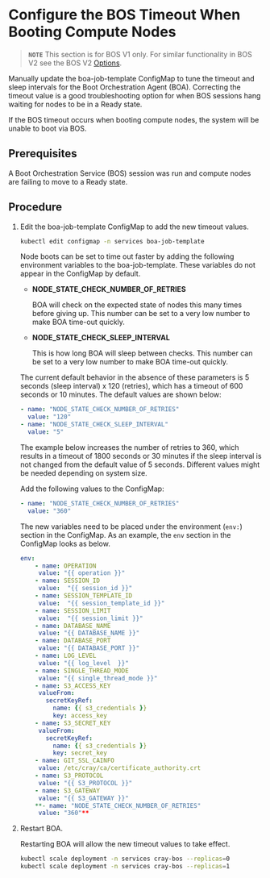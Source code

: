 # Configure the BOS Timeout When Booting Compute Nodes

> **`NOTE`** This section is for BOS V1 only.  For similar functionality in BOS V2 see the BOS V2 [Options](Options.md).

Manually update the boa-job-template ConfigMap to tune the timeout and sleep intervals for the Boot Orchestration Agent \(BOA\). Correcting the timeout value is a good troubleshooting option for when BOS sessions hang waiting for nodes to be in a Ready state.

If the BOS timeout occurs when booting compute nodes, the system will be unable to boot via BOS.

## Prerequisites

A Boot Orchestration Service \(BOS\) session was run and compute nodes are failing to move to a Ready state.

## Procedure

1. Edit the boa-job-template ConfigMap to add the new timeout values.

    ```bash
    kubectl edit configmap -n services boa-job-template
    ```

    Node boots can be set to time out faster by adding the following environment variables to the boa-job-template. These variables do not appear in the ConfigMap by default.

    - **NODE\_STATE\_CHECK\_NUMBER\_OF\_RETRIES**

        BOA will check on the expected state of nodes this many times before giving up. This number can be set to a very low number to make BOA time-out quickly.

    - **NODE\_STATE\_CHECK\_SLEEP\_INTERVAL**

        This is how long BOA will sleep between checks. This number can be set to a very low number to make BOA time-out quickly.

    The current default behavior in the absence of these parameters is 5 seconds \(sleep interval\) x 120 \(retries\), which has a timeout of 600 seconds or 10 minutes. The default values are shown below:

    ```yaml
    - name: "NODE_STATE_CHECK_NUMBER_OF_RETRIES"
      value: "120"
    - name: "NODE_STATE_CHECK_SLEEP_INTERVAL"
      value: "5"
    ```

    The example below increases the number of retries to 360, which results in a timeout of 1800 seconds or 30 minutes if the sleep interval is not changed from the default value of 5 seconds. Different values might be needed depending on system size.

    Add the following values to the ConfigMap:

    ```yaml
    - name: "NODE_STATE_CHECK_NUMBER_OF_RETRIES"
      value: "360"
    ```

    The new variables need to be placed under the environment \(`env:`\) section in the ConfigMap. As an example, the `env` section in the ConfigMap looks as below.

    ```yaml
    env:
        - name: OPERATION
         value: "{{ operation }}"
        - name: SESSION_ID
         value:  "{{ session_id }}"
        - name: SESSION_TEMPLATE_ID
         value:  "{{ session_template_id }}"
        - name: SESSION_LIMIT
         value:  "{{ session_limit }}"
        - name: DATABASE_NAME
         value: "{{ DATABASE_NAME }}"
        - name: DATABASE_PORT
         value: "{{ DATABASE_PORT }}"
        - name: LOG_LEVEL
         value: "{{ log_level  }}"
        - name: SINGLE_THREAD_MODE
         value: "{{ single_thread_mode }}"
        - name: S3_ACCESS_KEY
         valueFrom:
           secretKeyRef:
             name: {{ s3_credentials }}
             key: access_key
        - name: S3_SECRET_KEY
         valueFrom:
           secretKeyRef:
             name: {{ s3_credentials }}
             key: secret_key
        - name: GIT_SSL_CAINFO
         value: /etc/cray/ca/certificate_authority.crt
        - name: S3_PROTOCOL
         value: "{{ S3_PROTOCOL }}"
        - name: S3_GATEWAY
         value: "{{ S3_GATEWAY }}"
        **- name: "NODE_STATE_CHECK_NUMBER_OF_RETRIES"
         value: "360"**
    ```

2. Restart BOA.

    Restarting BOA will allow the new timeout values to take effect.

    ```bash
    kubectl scale deployment -n services cray-bos --replicas=0
    kubectl scale deployment -n services cray-bos --replicas=1
    ```
